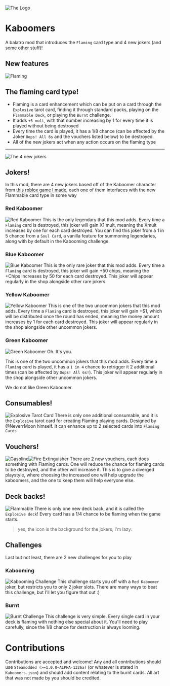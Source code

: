 ![The Logo](https://github.com/29cmb/Kaboomers/blob/main/docs/logo.png?raw=true)
# Kaboomers
A balatro mod that introduces the `Flaming` card type and 4 new jokers (and some other stuff)!

## New features
![Flaming](https://github.com/29cmb/Kaboomers/blob/main/docs/Flaming.png?raw=true)
## The flaming card type!
- Flaming is a card enhancement which can be put on a card through the `Explosive` tarot card, finding it through standard packs, playing on the `Flammable Deck`, or playing the `Burnt` challenge.
- It adds `+5 mult`, with that number increasing by 1 for every time it is played without being destroyed
- Every time the card is played, it has a 1/8 chance (can be affected by the Joker `Oops! All 6s` and the vouchers listed below) to be destroyed.
- All of the new jokers act when any action occurs on the flaming type
---
![The 4 new jokers](https://github.com/29cmb/Kaboomers/blob/main/docs/Jokers.png?raw=true)
## Jokers!
In this mod, there are 4 new jokers based off of the Kaboomer character from [this roblox game I made](https://www.roblox.com/games/13146174045/Kaboom-Kompetition), each one of them interfaces with the new Flammable card type in some way

### Red Kaboomer
![Red Kaboomer](https://github.com/29cmb/Kaboomers/blob/main/docs/red.png?raw=true)
This is the only legendary that this mod adds. Every time a `Flaming` card is destroyed, this joker will gain X1 mult, meaning the Xmult increases by one for each card destroyed. You can find this joker from a 1 in 5 chance from a `Soul Card`, a vanilla feature for summoning legendaries, along with by default in the Kabooming challenge.

### Blue Kaboomer
![Blue Kaboomer](https://github.com/29cmb/Kaboomers/blob/main/docs/blue.png?raw=true)
This is the only rare joker that this mod adds. Every time a `Flaming` card is destroyed, this joker will gain +50 chips, meaning the +Chips increases by 50 for each card destroyed. This joker will appear regularly in the shop alongside other rare jokers.

### Yellow Kaboomer
![Yellow Kaboomer](https://github.com/29cmb/Kaboomers/blob/main/docs/yellow.png?raw=true)
This is one of the two uncommon jokers that this mod adds. Every time a `Flaming` card is destroyed, this joker will gain +$1, which will be distributed once the round has ended, meaning the money amount increases by 1 for each card destroyed. This joker will appear regularly in the shop alongside other uncommon jokers.

### Green Kaboomer
![Green Kaboomer](https://github.com/29cmb/Kaboomers/blob/main/docs/green.png?raw=true)
Oh. It's you.

This is one of the two uncommon jokers that this mod adds. Every time a `Flaming` card is played, it has a `1 in 4` chance to retrigger it 2 additional times (can be affected by `Oops! All 6s!`). This joker will appear regularly in the shop alongside other uncommon jokers.

We do not like Green Kaboomer.
## Consumables!
![Explosive Tarot Card](https://github.com/29cmb/Kaboomers/blob/main/docs/explosive.png?raw=true)
There is only one additional consumable, and it is the `Explosive` tarot card for creating Flaming playing cards. Designed by @NeverrMoon himself. It can enhance up to 2 selected cards into `Flaming Cards`

## Vouchers!
![Gasoline](https://github.com/29cmb/Kaboomers/blob/main/docs/gasoline.png?raw=true)![Fire Extinguisher](https://github.com/29cmb/Kaboomers/blob/main/docs/fire_extinguisher.png?raw=true)
There are 2 new vouchers, each does something with Flaming cards. One will reduce the chance for flaming cards to be destroyed, and the other will increase it. This is to give a diverged playstyle, where choosing the increased one will help upgrade the kaboomers, and the one to keep them will help everyone else.

## Deck backs!
![Flammable](https://github.com/29cmb/Kaboomers/blob/main/docs/flammable_deck.png?raw=true)
There is only one new deck back, and it is called the `Explosive deck`! Every card has a 1/4 chance to be flaming when the game starts.
> yes, the icon is the background for the jokers, I'm lazy.

## Challenges
Last but not least, there are 2 new challenges for you to play

### Kabooming
![Kabooming Challenge](https://github.com/29cmb/Kaboomers/blob/main/docs/kabooming.png?raw=true)
This challenge starts you off with a `Red Kaboomer` joker, but restricts you to only 2 joker slots. There are many ways to beat this challenge, but I'll let you figure that out :)

### Burnt
![Burnt Challenge](https://github.com/29cmb/Kaboomers/blob/main/docs/burnt.png?raw=true)
This challenge is very simple. Every single card in your deck is flaming with nothing else special about it. You'll need to play carefully, since the 1/8 chance for destruction is always looming.

# Contributions
Contributions are accepted and welcome! Any and all contributions should use `Steamodded (>=1.0.0~ALPHA-1326a)` (or whatever is stated in `Kaboomers.json`) and should add content relating to the burnt cards. All art that was not made by you should be credited.